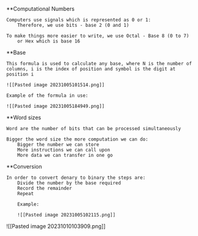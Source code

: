 
**Computational Numbers

	Computers use signals which is represented as 0 or 1:
		Therefore, we use bits - base 2 (0 and 1)

	To make things more easier to write, we use Octal - Base 8 (0 to 7)
		or Hex which is base 16

**Base

	This formula is used to calculate any base, where N is the number of columns, i is the index of position and symbol is the digit at position i
	
	![[Pasted image 20231005101514.png]]

	Example of the formula in use:
	
	![[Pasted image 20231005184949.png]]

**Word sizes

	Word are the number of bits that can be processed simultaneously
	
	Bigger the word size the more computation we can do:
		Bigger the number we can store
		More instructions we can call upon
		More data we can transfer in one go


**Conversion
	
	In order to convert denary to binary the steps are:
		Divide the number by the base required
		Record the remainder
		Repeat

		Example:
		
		![[Pasted image 20231005102115.png]]
	


![[Pasted image 20231010103909.png]]